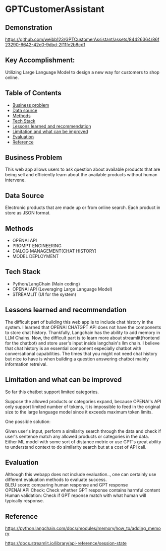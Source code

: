 # GPTCustomerAssistant

## Demonstration
https://github.com/weibb123/GPTCustomerAssistant/assets/84426364/86f23290-6642-42e0-9dbd-2f11fe2b8cd1

## Key Accomplishment: 
Utilizing Large Language Model to design a new way for customers to shop online.

## Table of Contents

  - [Business problem](#business-problem)
  - [Data source](#data-source)
  - [Methods](#methods)
  - [Tech Stack](#tech-stack)
  - [Lessons learned and recommendation](#lessons-learned-and-recommendation)
  - [Limitation and what can be improved](#limitation-and-what-can-be-improved)
  - [Evaluation](#Evaluation)
  - [Reference](#reference)


## Business Problem

This web app allows users to ask question about available products that are being sell and efficiently learn about the available products without human intervene.

## Data Source
Electronic products that are made up or from online search. Each product in store as JSON format.

## Methods

- OPENAI API
- PROMPT ENGINEERING
- DIALOG MANAGEMENT(CHAT HISTORY)
- MODEL DEPLOYMENT

## Tech Stack

- Python/LangChain (Main coding)
- OPENAI API (Leveraging Large Language Model)
- STREAMLIT (UI for the system)

## Lessons learned and recommendation
The difficult part of building this web app is to include chat history in the system. I learned that OPENAI CHATGPT API does not have the components to store chat history. Thankfully, Langchain has the ability to add memory in LLM Chains. Now, the difficult part is to learn more about streamlit(frontend for the chatbot) and store user's input inside langchain's llm chain. I believe that chat history is an essential component especially chatbot with conversational capabilities. The times that you might not need chat history but nice to have is when building a question answering chatbot mainly information retreival.


## Limitation and what can be improved
So far this chatbot support limited categories.

Suppose the allowed products or categories expand, because OPENAI's API only support limited number of tokens, it is impossible to feed in the original size to the large language model since it exceeds maximum token limits.

One possible solution:

Given user's input, perform a similarity search through the data and check if user's sentence match any allowed products or categories in the data. \
Either ML model with some sort of distance metric or use GPT's great ability to understand context to do similarity search but at a cost of API call.

## Evaluation

Although this webapp does not include evaluation.., one can certainly use different evaluation methods to evaluate success.\
BLEU score: comparing human response and GPT response\
OPENAI API Check: Check whether GPT response contains harmful content\
Human validation: Check if GPT reponse match with what human will typically response.

## Reference
https://python.langchain.com/docs/modules/memory/how_to/adding_memory

https://docs.streamlit.io/library/api-reference/session-state












